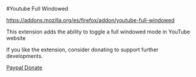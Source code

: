 #Youtube Full Windowed

https://addons.mozilla.org/es/firefox/addon/youtube-full-windowed

This extension adds the ability to toggle a full windowed mode in YouTube website

If you like the extension, consider donating to support further developments.

[Paypal Donate](https://www.paypal.me/darco1991/5)

[img1]: https://addons.cdn.mozilla.net/user-media/previews/full/201/201474.png "YFW Off"
[img2]: https://addons.cdn.mozilla.net/user-media/previews/full/201/201475.png "YFW Onn"
[logo]: https://github.com/adam-p/markdown-here/raw/master/src/common/images/icon48.png "Logo Title Text 2"
